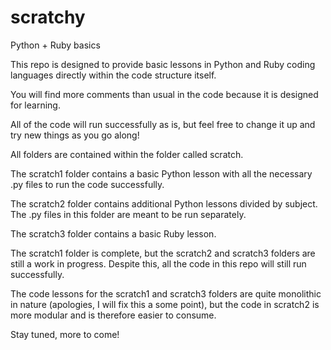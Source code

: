 # scratchy
Python + Ruby basics

This repo is designed to provide basic lessons in Python and Ruby coding languages directly within the code structure itself.

You will find more comments than usual in the code because it is designed for learning.

All of the code will run successfully as is, but feel free to change it up and try new things as you go along!

All folders are contained within the folder called scratch.

The scratch1 folder contains a basic Python lesson with all the necessary .py files to run the code successfully.

The scratch2 folder contains additional Python lessons divided by subject. The .py files in this folder are meant to be run separately.

The scratch3 folder contains a basic Ruby lesson.

The scratch1 folder is complete, but the scratch2 and scratch3 folders are still a work in progress. Despite this, all the code in this repo will still run successfully.

The code lessons for the scratch1 and scratch3 folders are quite monolithic in nature (apologies, I will fix this a some point), but the code in scratch2 is more modular and is therefore easier to consume.

Stay tuned, more to come!
